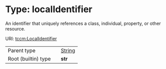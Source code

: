 
# Type: localIdentifier


An identifier that uniquely references a class, individual, property, or other resource.

URI: [tccm:LocalIdentifier](https://hotecosystem.org/tccm/LocalIdentifier)

|  |  |  |
| --- | --- | --- |
| Parent type | | [String](types/String.md) |
| Root (builtin) type | | **str** |
